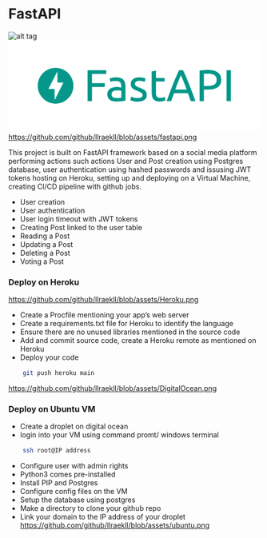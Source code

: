 
# FastAPI
![alt tag](https://github.com/github/llraekll/blob/assets/fastapi.png?raw=True)
![alt tag](https://github.com/llraekll/FastAPI/blob/main/images/fastapi.png)
https://github.com/github/llraekll/blob/assets/fastapi.png

This project is built on FastAPI framework based on a social media platform performing actions such actions User and Post creation using Postgres database, user authentication using hashed passwords and issusing JWT tokens hosting on Heroku, setting up and deploying on a Virtual Machine, creating CI/CD pipeline with github jobs.
* User creation
* User authentication    
* User login timeout with JWT tokens
* Creating Post linked to the user table
* Reading a Post
* Updating a Post
* Deleting a Post
* Voting a Post  



### Deploy on Heroku
https://github.com/github/llraekll/blob/assets/Heroku.png 
* Create a Procfile mentioning your app’s web server
* Create a requirements.txt file for Heroku to identify the language
* Ensure there are no unused libraries mentioned in the source code
* Add and commit source code, create a Heroku remote as mentioned on Heroku
* Deploy your code 

```bash
    git push heroku main
```

https://github.com/github/llraekll/blob/assets/DigitalOcean.png 

### Deploy on Ubuntu VM
* Create a droplet on digital ocean
* login into your VM using command promt/ windows terminal
```bash
    ssh root@IP address
```
* Configure user with admin rights 
* Python3 comes pre-installed 
* Install PIP and Postgres
* Configure config files on the VM
* Setup the database using postgres
* Make a directory to clone your github repo
* Link your domain to the IP address of your droplet
https://github.com/github/llraekll/blob/assets/ubuntu.png 

